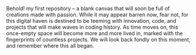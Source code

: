 Behold! my first repository – a blank canvas that will soon be full of creations made with passion. 
While it may appear barren now, fear not, for this digital haven is destined to be teeming with innovation, code, and projects that will make waves in coding history. 
As time moves on, this once-empty space will become more and more lived in, marked with the fingerprints of countless projects. We will look back fondly on this moment, and remember where this all began.
